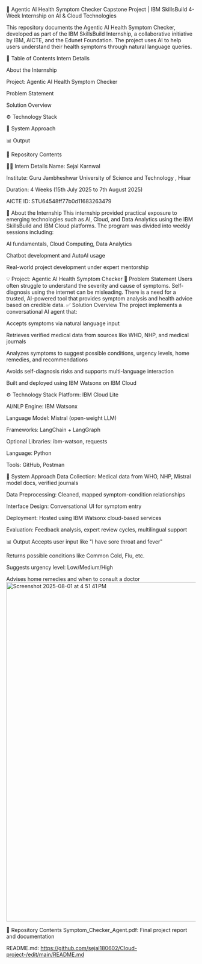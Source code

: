 🧠 Agentic AI Health Symptom Checker
Capstone Project | IBM SkillsBuild 4-Week Internship on AI & Cloud Technologies

This repository documents the Agentic AI Health Symptom Checker, developed as part of the IBM SkillsBuild Internship, a collaborative initiative by IBM, AICTE, and the Edunet Foundation. The project uses AI to help users understand their health symptoms through natural language queries.

📝 Table of Contents
Intern Details

About the Internship

Project: Agentic AI Health Symptom Checker

Problem Statement

Solution Overview

⚙️ Technology Stack

🚀 System Approach

📊 Output

📁 Repository Contents

👩‍💻 Intern Details
Name: Sejal Karnwal

Institute: Guru Jambheshwar University of Science and Technology , Hisar

Duration: 4 Weeks (15th July 2025 to 7th August 2025)

AICTE ID: STU64548ff77b0d11683263479

📖 About the Internship
This internship provided practical exposure to emerging technologies such as AI, Cloud, and Data Analytics using the IBM SkillsBuild and IBM Cloud platforms. The program was divided into weekly sessions including:

AI fundamentals, Cloud Computing, Data Analytics

Chatbot development and AutoAI usage

Real-world project development under expert mentorship

💡 Project: Agentic AI Health Symptom Checker
📌 Problem Statement
Users often struggle to understand the severity and cause of symptoms. Self-diagnosis using the internet can be misleading. There is a need for a trusted, AI-powered tool that provides symptom analysis and health advice based on credible data.
✅ Solution Overview
The project implements a conversational AI agent that:

Accepts symptoms via natural language input

Retrieves verified medical data from sources like WHO, NHP, and medical journals

Analyzes symptoms to suggest possible conditions, urgency levels, home remedies, and recommendations

Avoids self-diagnosis risks and supports multi-language interaction

Built and deployed using IBM Watsonx on IBM Cloud

⚙️ Technology Stack
Platform: IBM Cloud Lite

AI/NLP Engine: IBM Watsonx

Language Model: Mistral (open-weight LLM)

Frameworks: LangChain + LangGraph

Optional Libraries: ibm-watson, requests

Language: Python

Tools: GitHub, Postman

🚀 System Approach
Data Collection:
Medical data from WHO, NHP, Mistral model docs, verified journals

Data Preprocessing:
Cleaned, mapped symptom-condition relationships

Interface Design:
Conversational UI for symptom entry

Deployment:
Hosted using IBM Watsonx cloud-based services

Evaluation:
Feedback analysis, expert review cycles, multilingual support

📊 Output
Accepts user input like "I have sore throat and fever"

Returns possible conditions like Common Cold, Flu, etc.

Suggests urgency level: Low/Medium/High

Advises home remedies and when to consult a doctor
<img width="1440" height="900" alt="Screenshot 2025-08-01 at 4 51 41 PM" src="https://github.com/user-attachments/assets/ed7ae6a9-4ca0-4ed1-b31d-b4fb9ac3f91d" />

📁 Repository Contents
Symptom_Checker_Agent.pdf: Final project report and documentation

README.md: https://github.com/sejal180602/Cloud-project-/edit/main/README.md


